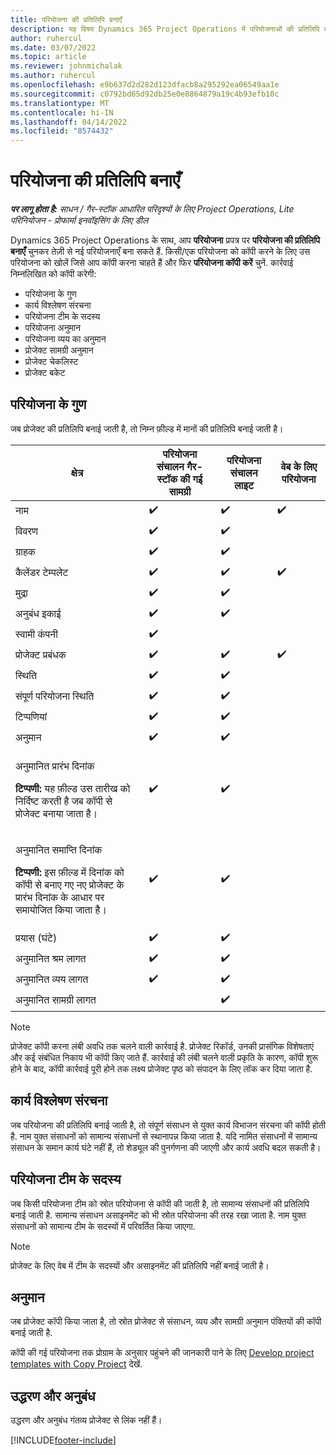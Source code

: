 ```yaml
---
title: परियोजना की प्रतिलिपि बनाएँ
description: यह विषय Dynamics 365 Project Operations में परियोजनाओं की प्रतिलिपि बनाने के बारे में जानकारी प्रदान करता है.
author: ruhercul
ms.date: 03/07/2022
ms.topic: article
ms.reviewer: johnmichalak
ms.author: ruhercul
ms.openlocfilehash: e9b637d2d282d123dfacb8a295292ea06549aa1e
ms.sourcegitcommit: c0792bd65d92db25e0e8864879a19c4b93efb10c
ms.translationtype: MT
ms.contentlocale: hi-IN
ms.lasthandoff: 04/14/2022
ms.locfileid: "8574432"
---
```

# <a name="copy-a-project"></a>परियोजना की प्रतिलिपि बनाएँ

_**पर लागू होता है:** साधन / गैर-स्टॉक आधारित परिदृश्यों के लिए Project Operations, Lite परिनियोजन - प्रोफार्मा इनवॉइसिंग के लिए डील_

Dynamics 365 Project Operations के साथ, आप **परियोजना** प्रपत्र पर **परियोजना की प्रतिलिपि बनाएँ** चुनकर तेज़ी से नई परियोजनाएँ बना सकते हैं. किसी/एक परियोजना को कॉपी करने के लिए उस परियोजना को खोलें जिसे आप कॉपी करना चाहते हैं और फिर **परियोजना कॉपी करें** चुनें. कार्रवाई निम्नलिखित को कॉपी करेगी:

- परियोजना के गुण 
- कार्य विश्लेषण संरचना
- परियोजना टीम के सदस्य
- परियोजना अनुमान
- परियोजना व्यय का अनुमान
- प्रोजेक्ट सामग्री अनुमान
- प्रोजेक्ट चेकलिस्ट
- प्रोजेक्ट बकेट

## <a name="project-properties"></a>परियोजना के गुण

जब प्रोजेक्ट की प्रतिलिपि बनाई जाती है, तो निम्न फ़ील्ड में मानों की प्रतिलिपि बनाई जाती है।

| क्षेत्र | परियोजना संचालन गैर-स्टॉक की गई सामग्री | परियोजना संचालन लाइट | वेब के लिए परियोजना |
|-------|------------------------------------------|-------------------------|---------------------|
| नाम | :heavy_check_mark: | :heavy_check_mark: | :heavy_check_mark: |
| विवरण | :heavy_check_mark: | :heavy_check_mark: | |
| ग्राहक | :heavy_check_mark: | :heavy_check_mark: | |
| कैलेंडर टेम्पलेट | :heavy_check_mark: | :heavy_check_mark: | :heavy_check_mark: |
| मुद्रा | :heavy_check_mark: | :heavy_check_mark: | |
| अनुबंध इकाई | :heavy_check_mark: | :heavy_check_mark: | |
| स्वामी कंपनी | :heavy_check_mark: | | |
| प्रोजेक्ट प्रबंधक | :heavy_check_mark: | :heavy_check_mark: | :heavy_check_mark: |
| स्थिति | :heavy_check_mark: | :heavy_check_mark: | |
| संपूर्ण परियोजना स्थिति | :heavy_check_mark: | :heavy_check_mark: | |
| टिप्पणियां | :heavy_check_mark: | :heavy_check_mark: | |
| अनुमान | :heavy_check_mark: | :heavy_check_mark: | |
| <p>अनुमानित प्रारंभ दिनांक</p><p><strong>टिप्पणी:</strong> यह फ़ील्ड उस तारीख को निर्दिष्ट करती है जब कॉपी से प्रोजेक्ट बनाया जाता है। | :heavy_check_mark: | :heavy_check_mark: | |
| <p>अनुमानित समाप्ति दिनांक</p><p><strong>टिप्पणी:</strong> इस फ़ील्ड में दिनांक को कॉपी से बनाए गए नए प्रोजेक्ट के प्रारंभ दिनांक के आधार पर समायोजित किया जाता है।</p> | :heavy_check_mark: | :heavy_check_mark: | |
| प्रयास (घंटे) | :heavy_check_mark: | :heavy_check_mark: | |
| अनुमानित श्रम लागत | :heavy_check_mark: | :heavy_check_mark: | |
| अनुमानित व्यय लागत | :heavy_check_mark: | :heavy_check_mark: | |
| अनुमानित सामग्री लागत | | :heavy_check_mark: | |

> [!NOTE]
> प्रोजेक्ट कॉपी करना लंबी अवधि तक चलने वाली कार्रवाई है. प्रोजेक्ट रिकॉर्ड, उनकी प्रासंगिक विशेषताएं और कई संबंधित निकाय भी कॉपी किए जाते हैं. कार्रवाई की लंबी चलने वाली प्रकृति के कारण, कॉपी शुरू होने के बाद, कॉपी कार्रवाई पूरी होने तक लक्ष्य प्रोजेक्ट पृष्ठ को संपादन के लिए लॉक कर दिया जाता है.

## <a name="work-breakdown-structure"></a>कार्य विश्लेषण संरचना

जब परियोजना की प्रतिलिपि बनाई जाती है, तो संपूर्ण संसाधन से युक्त कार्य विभाजन संरचना की कॉपी होती है. नाम युक्त संसाधनों को सामान्य संसाधनों से स्थानापन्न किया जाता है. यदि नामित संसाधनों में सामान्य संसाधन के समान कार्य घंटे नहीं हैं, तो शेड्यूल की पुनर्गणना की जाएगी और कार्य अवधि बदल सकती है।

## <a name="project-team-members"></a>परियोजना टीम के सदस्य

जब किसी परियोजना टीम को स्रोत परियोजना से कॉपी की जाती है, तो सामान्य संसाधनों की प्रतिलिपि बनाई जाती है. सामान्य संसाधन असाइनमेंट को भी स्रोत परियोजना की तरह रखा जाता है. नाम युक्त संसाधनों को सामान्य टीम के सदस्यों में परिवर्तित किया जाएगा.

> [!NOTE]
> प्रोजेक्ट के लिए वेब में टीम के सदस्यों और असाइनमेंट की प्रतिलिपि नहीं बनाई जाती है।

## <a name="estimates"></a>अनुमान

जब प्रोजेक्ट कॉपी किया जाता है, तो स्रोत प्रोजेक्ट से संसाधन, व्यय और सामग्री अनुमान पंक्तियों की कॉपी बनाई जाती है. 

कॉपी की गई परियोजना तक प्रोग्राम के अनुसार पहुंचने की जानकारी पाने के लिए [Develop project templates with Copy Project](dev-copy-project.md) देखें.

## <a name="quotes-and-contracts"></a>उद्धरण और अनुबंध

उद्धरण और अनुबंध गंतव्य प्रोजेक्ट से लिंक नहीं हैं।

[!INCLUDE[footer-include](../includes/footer-banner.md)]
